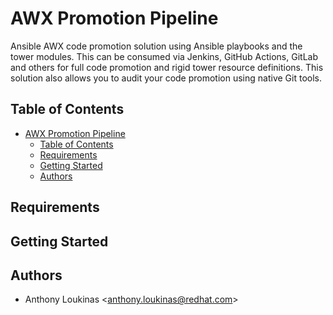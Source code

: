 # AWX Promotion Pipeline

Ansible AWX code promotion solution using Ansible playbooks and the tower modules. This can be consumed via Jenkins, GitHub Actions, GitLab and others for full code promotion and rigid tower resource definitions. This solution also allows you to audit your code promotion using native Git tools.

## Table of Contents

- [AWX Promotion Pipeline](#awx-promotion-pipeline)
  - [Table of Contents](#table-of-contents)
  - [Requirements](#requirements)
  - [Getting Started](#getting-started)
  - [Authors](#authors)

## Requirements

## Getting Started

## Authors

- Anthony Loukinas <<anthony.loukinas@redhat.com>>